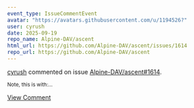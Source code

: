 ```yaml
---
event_type: IssueCommentEvent
avatar: "https://avatars.githubusercontent.com/u/1194526?"
user: cyrush
date: 2025-09-19
repo_name: Alpine-DAV/ascent
html_url: https://github.com/Alpine-DAV/ascent/issues/1614
repo_url: https://github.com/Alpine-DAV/ascent
---
```


<a href='https://github.com/cyrush' target='_blank'>cyrush</a> commented on issue <a href='https://github.com/Alpine-DAV/ascent/issues/1614' target='_blank'>Alpine-DAV/ascent#1614</a>.

<small>Note, this is with:...</small>

<a href='https://github.com/Alpine-DAV/ascent/issues/1614' target='_blank'>View Comment</a>